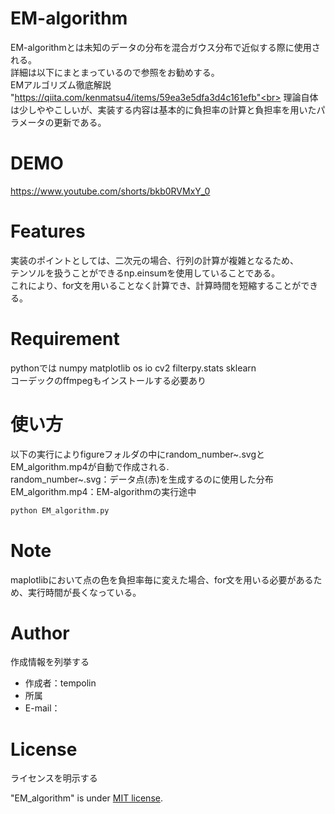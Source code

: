 # EM-algorithm
EM-algorithmとは未知のデータの分布を混合ガウス分布で近似する際に使用される。 <br>
詳細は以下にまとまっているので参照をお勧めする。  <br>
EMアルゴリズム徹底解説 "https://qiita.com/kenmatsu4/items/59ea3e5dfa3d4c161efb"<br>
理論自体は少しややこしいが、実装する内容は基本的に負担率の計算と負担率を用いたパラメータの更新である。  <br>

# DEMO

https://www.youtube.com/shorts/bkb0RVMxY_0



# Features

実装のポイントとしては、二次元の場合、行列の計算が複雑となるため、<br>
テンソルを扱うことができるnp.einsumを使用していることである。  <br>
これにより、for文を用いることなく計算でき、計算時間を短縮することができる。  

# Requirement
pythonでは
numpy
matplotlib
os
io
cv2
filterpy.stats
sklearn<br>
コーデックのffmpegもインストールする必要あり

# 使い方

以下の実行によりfigureフォルダの中にrandom_number~.svgとEM_algorithm.mp4が自動で作成される.<br>
random_number~.svg：データ点(赤)を生成するのに使用した分布<br>
EM_algorithm.mp4：EM-algorithmの実行途中

```bash
python EM_algorithm.py
```

# Note
maplotlibにおいて点の色を負担率毎に変えた場合、for文を用いる必要があるため、実行時間が長くなっている。



# Author

作成情報を列挙する

* 作成者：tempolin
* 所属
* E-mail：

# License
ライセンスを明示する

"EM_algorithm" is under [MIT license](https://en.wikipedia.org/wiki/MIT_License).


